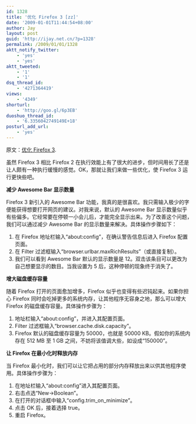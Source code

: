```yaml
---
id: 1328
title: '优化 Firefox 3 [zz]'
date: '2009-01-01T11:44:54+08:00'
author: Jay
layout: post
guid: 'http://ijay.net.cn/?p=1328'
permalink: /2009/01/01/1328
aktt_notify_twitter:
    - 'yes'
    - 'yes'
aktt_tweeted:
    - '1'
    - '1'
dsq_thread_id:
    - '4271364419'
views:
    - '4349'
shorturl:
    - 'http://goo.gl/6p3EB'
duoshuo_thread_id:
    - '6.3356042749149E+18'
posturl_add_url:
    - 'yes'
---
```


原文：<a href="http://www.quanlei.com/2008/07/%e4%bc%98%e5%8c%96-firefox-3/">优化 Firefox 3</a>.

虽然 Firefox 3 相比 Firefox 2 在执行效能上有了很大的进步，但时间用长了还是让人颇有一种执行缓慢的感觉。OK，那就让我们来做一些优化，使 Firefox 3 运行更快些吧。

<strong>减少 Awesome Bar 显示数量</strong>

Firefox 3 新引入的 Awesome Bar 功能，我真的是很喜欢。我只需输入极少的字便能获得想要打开网页的建议。对我来说，默认的 Awesome Bar 显示数量似乎有些偏多。它经常要在停顿一小会儿后，才能完全显示出来。为了改善这个问题，我们可以通过减少 Awesome Bar 的显示数量来解决。具体操作步骤如下：
<ol>
	<li>在 Firefox 地址栏输入“about:config”，在确认警告信息后进入 Firefox 配置页面。</li>
	<li>在 Filter 过滤框输入“browser.urlbar.maxRichResults”（或直接复制）。</li>
	<li>我们可以看到 Awesome Bar 默认的显示数量是 12。双击该条目可以更改为自己想要显示的数目。当我设置为 5 后，这种停顿的现象终于消失了。</li>
</ol>
<strong>增大磁盘缓存容量</strong>

随着 Firefox 打开的页面愈加增多，Firefox 似乎也变得有些迟钝起来。如果你担心 Firefox 同时会吃掉更多的系统内存，让其他程序无容身之地，那么可以增大 Firefox 的磁盘缓存容量。具体操作步骤为：
<ol>
	<li>地址栏输入“about:config”，并进入其配置页面。</li>
	<li>Filter 过滤框输入“browser.cache.disk.capacity”。</li>
	<li>Firefox 默认的磁盘缓存容量为 50000，也就是 50000 KB。假如你的系统内存在 512 MB 至 1 GB 之间，不妨将该值调大些，如设成“150000”。</li>
</ol>
<strong>让 Firefox 在最小化时释放内存</strong>

当 Firefox 最小化时，我们可以让它把占用的部分内存释放出来以供其他程序使用。具体操作步骤为：
<ol>
	<li>在地址栏输入“about:config”进入其配置页面。</li>
	<li>右击点选“New-&gt;Boolean”。</li>
	<li>在打开的对话框中输入“config.trim_on_minimize”。</li>
	<li>点击 OK 后，接着选择 true。</li>
	<li>重启 Firefox。</li>
</ol>